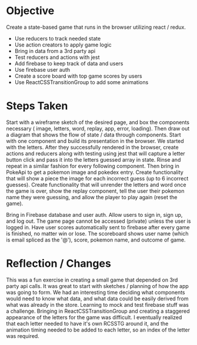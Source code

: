 Objective
===

Create a state-based game that runs in the browser utilizing react / redux.
* Use reducers to track needed state
* Use action creators to apply game logic
* Bring in data from a 3rd party api
* Test reducers and actions with jest
* Add firebase to keep track of data and users
* Use firebase user auth
* Create a score board with top game scores by users
* Use ReactCSSTransitionGroup to add some animations

Steps Taken
===

Start with a wireframe sketch of the desired page, and box the components necessary ( image, letters, word, replay, app, error, loading). Then draw out a diagram that shows the flow of state / data through components. Start with one component and build its presentation in the browser. We started with the letters. After they successfully rendered in the browser, create actions and reducers along with testing using jest that will capture a letter button click and pass it into the letters guessed array in state. Rinse and repeat in a similar fashion for every following component. Then bring in PokeApi to get a pokemon image and pokedex entry. Create functionality that will show a piece the image for each incorrect guess (up to 6 incorrect guesses). Create functionality that will unrender the letters and word once the game is over, show the replay component, tell the user their pokemon name they were guessing, and allow the player to play again (reset the game).

Bring in Firebase database and user auth. Allow users to sign in, sign up, and log out. The game page cannot be accessed (private) unless the user is logged in. Have user scores automatically sent to firebase after every game is finished, no matter win or lose. The scoreboard shows user name (which is email spliced as the '@'), score, pokemon name, and outcome of game. 


Reflection / Changes
===

This was a fun exercise in creating a small game that depended on 3rd party api calls. It was great to start with sketches / planning of how the app was going to form. We had an interesting time deciding what components would need to know what data, and what data could be easily derived from what was already in the store. Learning to mock and test firebase stuff was a challenge. Bringing in ReactCSSTransitionGroup and creating a staggered appearance of the letters for the game was difficult. I eventually realized that each letter needed to have it's own RCSSTG around it, and the animation timing needed to be added to each letter, so an index of the letter was required.
